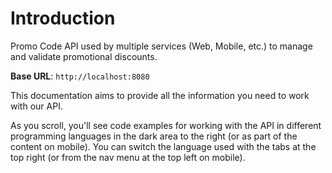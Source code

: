# Introduction

Promo Code API used by multiple services (Web, Mobile, etc.) to manage and validate promotional discounts.

<aside>
    <strong>Base URL</strong>: <code>http://localhost:8080</code>
</aside>

This documentation aims to provide all the information you need to work with our API.

<aside>As you scroll, you'll see code examples for working with the API in different programming languages in the dark area to the right (or as part of the content on mobile).
You can switch the language used with the tabs at the top right (or from the nav menu at the top left on mobile).</aside>

